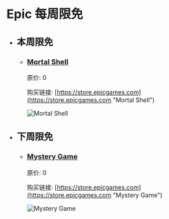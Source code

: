 # Epic 每周限免

- ## 本周限免


  - ### [Mortal Shell](https://store.epicgames.com "Mortal Shell")

    原价: 0

    购买链接: [https://store.epicgames.com](https://store.epicgames.com "Mortal Shell")

    ![Mortal Shell](https://cdn1.epicgames.com/offer/d5241c76f178492ea1540fce45616757/Copyof15days-day14-wrapped-desktop-carousel-image1_1920x1080-a46f888a10bf003db4018690c7d3e298)


- ## 下周限免


  - ### [Mystery Game](https://store.epicgames.com "Mystery Game")

    原价: 0

    购买链接: [https://store.epicgames.com](https://store.epicgames.com "Mystery Game")

    ![Mystery Game](https://cdn1.epicgames.com/offer/d5241c76f178492ea1540fce45616757/15days-day15-wrapped-desktop-carousel-image_1920x1080-ebecfa7c79f02a9de5bca79560bee953)

